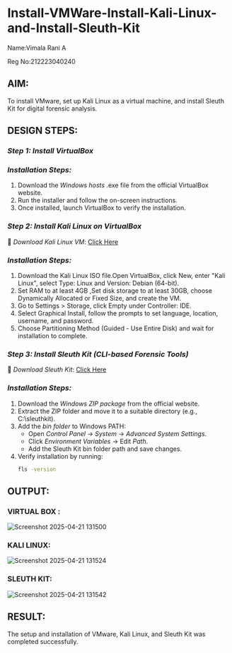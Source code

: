 # Install-VMWare-Install-Kali-Linux-and-Install-Sleuth-Kit
Name:Vimala Rani A

Reg No:212223040240
## AIM:

To install VMware, set up Kali Linux as a virtual machine, and install Sleuth Kit for digital forensic analysis.

## DESIGN STEPS:

### *Step 1: Install  VirtualBox*

### *Installation Steps:*
1. Download the *Windows hosts* .exe file from the official VirtualBox website.  
2. Run the installer and follow the on-screen instructions.  
3. Once installed, launch VirtualBox to verify the installation.


### *Step 2: Install Kali Linux on VirtualBox*
🔗 *Download Kali Linux VM*: [Click Here](https://www.kali.org/get-kali/#kali-virtual-machines)  

### *Installation Steps:*
1. Download the Kali Linux ISO file.Open VirtualBox, click New, enter "Kali Linux", select Type: Linux and Version: Debian (64-bit).  
2. Set RAM to at least 4GB ,Set disk storage to at least 30GB, choose Dynamically Allocated or Fixed Size, and create the VM. 
3. Go to Settings > Storage, click Empty under Controller: IDE. 
4. Select Graphical Install, follow the prompts to set language, location, username, and password.
5. Choose Partitioning Method (Guided - Use Entire Disk) and wait for installation to complete.


### *Step 3: Install Sleuth Kit (CLI-based Forensic Tools)*
🔗 *Download Sleuth Kit*: [Click Here](https://sleuthkit.org/download.php)  

### *Installation Steps:*
1. Download the *Windows ZIP package* from the official website.  
2. Extract the ZIP folder and move it to a suitable directory (e.g., C:\sleuthkit).  
3. Add the *bin folder* to Windows PATH:
   - Open *Control Panel* → *System* → *Advanced System Settings*.  
   - Click *Environment Variables* → Edit *Path*.  
   - Add the Sleuth Kit bin folder path and save changes.  
4. Verify installation by running:
   ```sh
   fls -version


## OUTPUT:
### VIRTUAL BOX :
![Screenshot 2025-04-21 131500](https://github.com/user-attachments/assets/60f40dc0-f1ab-49b2-922e-2f1649334838)


### KALI LINUX:
![Screenshot 2025-04-21 131524](https://github.com/user-attachments/assets/2868ed61-3921-499d-8b95-8aa46a5b6389)

### SLEUTH KIT:
![Screenshot 2025-04-21 131542](https://github.com/user-attachments/assets/88204b74-3e18-4635-883e-0a5fd1c4d323)



## RESULT:
The setup and installation of VMware, Kali Linux, and Sleuth Kit was completed successfully.
